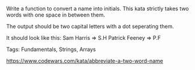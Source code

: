Write a function to convert a name into initials. This kata strictly takes two words with one space in between them.

The output should be two capital letters with a dot seperating them.

It should look like this:
Sam Harris => S.H
Patrick Feeney => P.F

Tags: Fundamentals, Strings, Arrays

https://www.codewars.com/kata/abbreviate-a-two-word-name